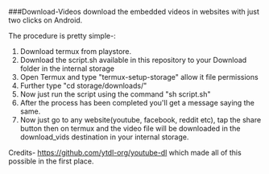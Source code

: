 ###Download-Videos
download the embedded videos in websites with just two clicks on Android. 

The procedure is pretty simple-:
1) Download termux from playstore.
2) Download the script.sh available in this repository to your Download folder in the internal storage
3) Open Termux and type "termux-setup-storage" allow it file permissions 
4) Further type "cd storage/downloads/"
5) Now just run the script using the command "sh script.sh"
6) After the process has been completed you'll get a message saying the same.
7) Now just go to any website(youtube, facebook, reddit etc), tap the share button then on termux and the video file will be downloaded in the download_vids destination in your internal storage.


Credits- https://github.com/ytdl-org/youtube-dl
which made all of this possible in the first place.
